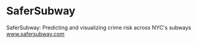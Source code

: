 # SaferSubway
SaferSubway: Predicting and visualizing crime risk across NYC's subways
www.safersubway.com
